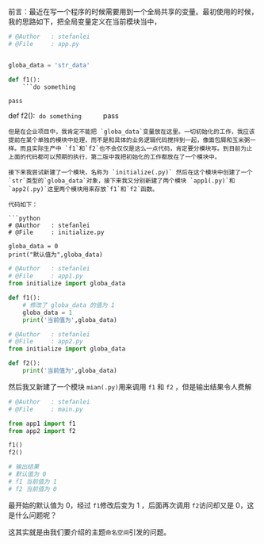 前言：最近在写一个程序的时候需要用到一个全局共享的变量。最初使用的时候，我的思路如下，把全局变量定义在当前模块当中，
```python
# @Author   : stefanlei
# @File     : app.py


globa_data = 'str_data'

def f1():
    ```do something
```
    pass

def f2():
​    ```do something
​    ```
​    pass

```
但是在企业项目中，我肯定不能把 `globa_data`变量放在这里。一切初始化的工作，我应该提前在某个单独的模块中处理，而不是和具体的业务逻辑代码搅拌到一起，像面包屑和玉米粥一样。而且实际生产中 `f1`和`f2`也不会仅仅是这么一点代码，肯定要分模块写。到目前为止上面的代码都可以预期的执行，第二版中我把初始化的工作都放在了一个模块中。

接下来我尝试新建了一个模块，名称为 `initialize(.py)` 然后在这个模块中创建了一个 `str`类型的`globa_data`对象，接下来我又分别新建了两个模块 `app1(.py)`和 `app2(.py)`这里两个模块用来存放`f1`和`f2`函数。

代码如下：

​```python
# @Author   : stefanlei
# @File     : initialize.py

globa_data = 0
print("默认值为",globa_data)
```

```python
# @Author   : stefanlei
# @File     : app1.py
from initialize import globa_data

def f1():
    # 修改了 globa_data 的值为 1
    globa_data = 1
    print('当前值为',globa_data)

```

```python
# @Author   : stefanlei
# @File     : app2.py
from initialize import globa_data

def f2():
    print('当前值为',globa_data)
```

然后我又新建了一个模块 `mian(.py)`用来调用 `f1` 和 `f2` ，但是输出结果令人费解

```python
# @Author   : stefanlei
# @File     : main.py

from app1 import f1
from app2 import f2

f1()
f2()

# 输出结果
# 默认值为 0
# f1 当前值为 1
# f2 当前值为 0
```

最开始的默认值为 0，经过 `f1`修改后变为 1 ，后面再次调用 `f2`访问却又是 0，这是什么问题呢？

这其实就是由我们要介绍的主题`命名空间`引发的问题。